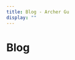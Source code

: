 ```yaml
---
title: Blog - Archer Gu
display: ""
---
```


<div class="prose m-auto mb-8 select-none">
    <h1 class="mb-0">
        Blog
    </h1>
</div>

<ListPosts />
